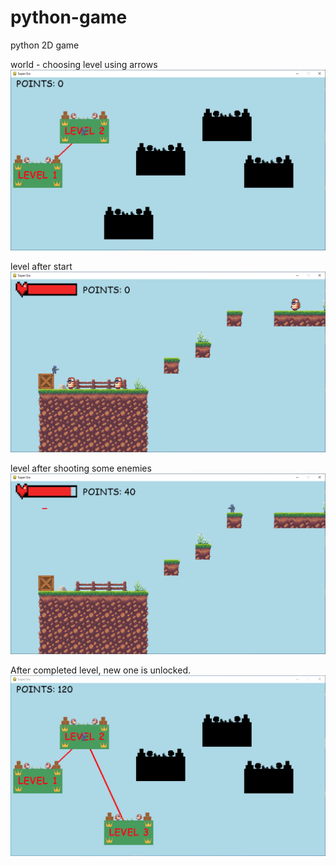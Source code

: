 # python-game
python 2D game

world - choosing level using arrows
![world](screens/world.PNG)

level after start
![lvl](screens/lvl.PNG)

level after shooting some enemies
![world](screens/enemies_down.PNG)

After completed level, new one is unlocked.
![world](screens/unlock.PNG)

